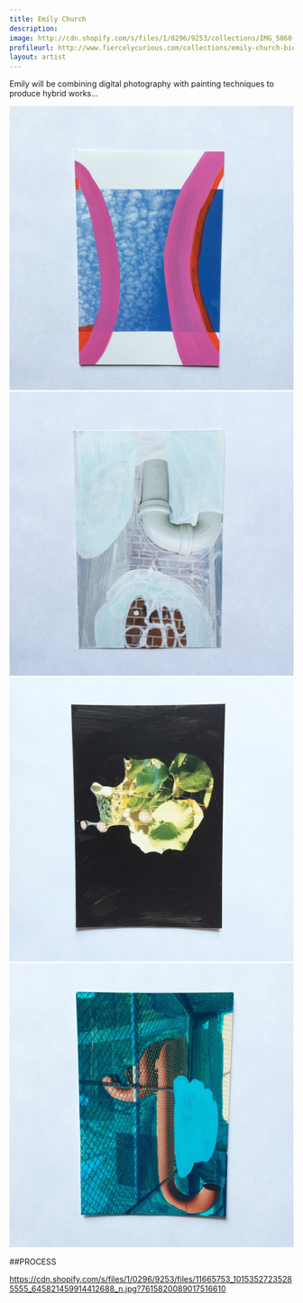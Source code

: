 ```yaml
---
title: Emily Church
description: 
image: http://cdn.shopify.com/s/files/1/0296/9253/collections/IMG_5860-COL-CROP_1024x1024.jpg
profileurl: http://www.fiercelycurious.com/collections/emily-church-bio
layout: artist
---
```


Emily will be combining digital photography with painting techniques to produce hybrid works...

<img src="/images/emily1.jpg"/>
<img src="/images/emily2.jpg"/>
<img src="/images/emily3.jpg"/>
<img src="/images/emily4.jpg"/>

##PROCESS

https://cdn.shopify.com/s/files/1/0296/9253/files/11665753_10153527235285555_645821459914412688_n.jpg?7615820089017516610
